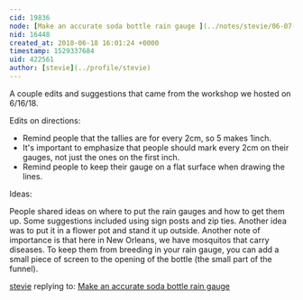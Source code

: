 ```yaml
---
cid: 19836
node: [Make an accurate soda bottle rain gauge ](../notes/stevie/06-07-2018/accurate-soda-bottle-rain-gauge)
nid: 16448
created_at: 2018-06-18 16:01:24 +0000
timestamp: 1529337684
uid: 422561
author: [stevie](../profile/stevie)
---
```


A couple edits and suggestions that came from the workshop we hosted on  6/16/18. 

Edits on directions:

- Remind people that the tallies are for every 2cm, so 5 makes 1inch.
- It's important to emphasize that people should mark every 2cm on their gauges, not just the ones on the first inch.
- Remind people to keep their gauge on a flat surface when drawing the lines. 

Ideas:

People shared ideas on where to put the rain gauges and how to get them up. Some suggestions included using sign posts and zip ties. Another idea was to put it in a flower pot and stand it up outside. 
Another note of importance is that here in New Orleans, we have mosquitos that carry diseases. To keep them from breeding in your rain gauge, you can add a small piece of screen to the opening of the bottle (the small part of the funnel). 



[stevie](../profile/stevie) replying to: [Make an accurate soda bottle rain gauge ](../notes/stevie/06-07-2018/accurate-soda-bottle-rain-gauge)


